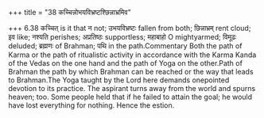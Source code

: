 +++
title = "38 कच्चिन्नोभयविभ्रष्टश्छिन्नाभ्रमिव"

+++
6.38 कच्चित् is it that न not; उभयविभ्रष्टः fallen from both;
छिन्नाभ्रम् rent cloud; इव like; नश्यति perishes; अप्रतिष्ठः
supportless; महाबाहो O mightyarmed; विमूढः deluded; ब्रह्मणः of Brahman;
पथि in the path.Commentary Both the path of Karma or the path of
ritualistic activity in accordance with the Karma Kanda of the Vedas on
the one hand and the path of Yoga on the other.Path of Brahman the path
by which Brahman can be reached or the way that leads to Brahman.The
Yoga taught by the Lord here demands onepointed devotion to its
practice. The aspirant turns away from the world and spurns heaven; too.
Some people held that if he failed to attain the goal; he would have
lost everything for nothing. Hence the estion.
